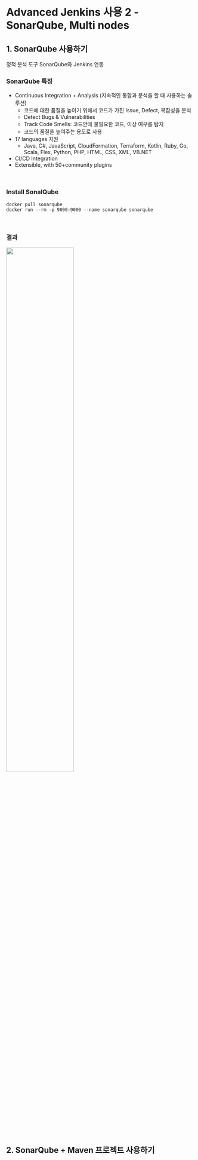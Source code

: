 # Advanced Jenkins 사용 2 - SonarQube, Multi nodes
## 1. SonarQube 사용하기
정적 분석 도구 SonarQube와 Jenkins 연동

### SonarQube 특징
- Continuous Integration + Analysis (지속적인 통합과 분석을 할 때 사용하는 솔루션)
  - 코드에 대한 품질을 높이기 위해서 코드가 가진 Issue, Defect, 복잡성을 분석
  - Detect Bugs & Vulnerabilities
  - Track Code Smells: 코드안에 불필요한 코드, 이상 여부를 탐지
  - 코드의 품질을 높여주는 용도로 사용
- 17 languages 지원
  - Java, C#, JavaScript, CloudFormation, Terraform, Kotlin, Ruby, Go, Scala, Flex, Python, PHP, HTML, CSS, XML, VB.NET
- CI/CD Integration
- Extensible, with 50+community plugins

<br>

### Install SonalQube
```
docker pull sonarqube
docker run --rm -p 9000:9000 --name sonarqube sonarqube
```

<br>

### 결과
<img src="https://github.com/hyewon218/Building-CI-CD-pipelines-with-Jenkins/assets/126750615/22fca007-401c-4b27-ad4e-9d649d9ddb4a" width="60%"/><br>

<br>

## 2. SonarQube + Maven 프로젝트 사용하기
